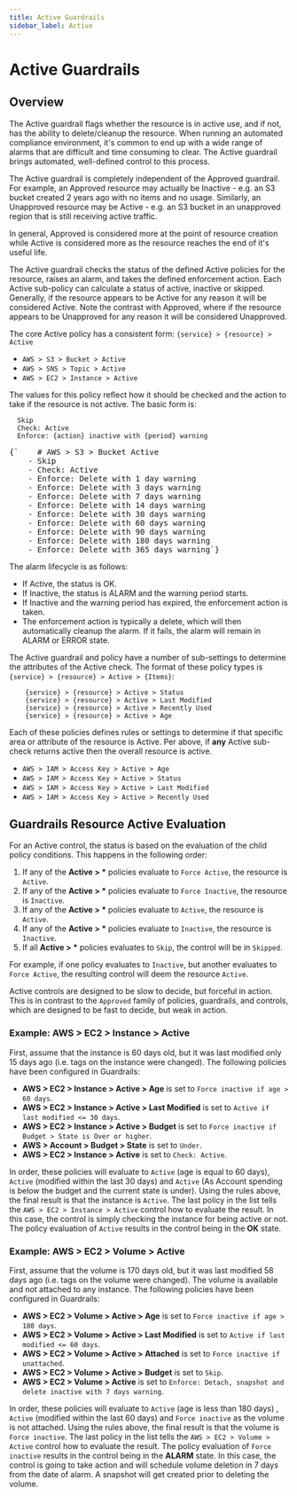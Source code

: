 ```yaml
---
title: Active Guardrails
sidebar_label: Active
---
```


# Active Guardrails

## Overview

The Active guardrail flags whether the resource is in active use, and if not,
has the ability to delete/cleanup the resource. When running an automated
compliance environment, it's common to end up with a wide range of alarms that
are difficult and time consuming to clear. The Active guardrail brings
automated, well-defined control to this process.

The Active guardrail is completely independent of the Approved guardrail. For
example, an Approved resource may actually be Inactive - e.g. an S3 bucket
created 2 years ago with no items and no usage. Similarly, an Unapproved
resource may be Active - e.g. an S3 bucket in an unapproved region that is still
receiving active traffic.

In general, Approved is considered more at the point of resource creation while
Active is considered more as the resource reaches the end of it's useful life.

The Active guardrail checks the status of the defined Active policies for the
resource, raises an alarm, and takes the defined enforcement action. Each Active
sub-policy can calculate a status of active, inactive or skipped. Generally, if
the resource appears to be Active for any reason it will be considered Active.
Note the contrast with Approved, where if the resource appears to be Unapproved
for any reason it will be considered Unapproved.

The core Active policy has a consistent form: `{service} > {resource} > Active`

<div className="example">
  <ul>
    <li><code>AWS > S3 > Bucket > Active</code></li>
    <li><code>AWS > SNS > Topic > Active</code></li>
    <li><code>AWS > EC2 > Instance > Active</code></li>
  </ul>
</div>

The values for this policy reflect how it should be checked and the action to
take if the resource is not active. The basic form is:

```
  Skip
  Check: Active
  Enforce: {action} inactive with {period} warning
```

<div className="example">
<pre>{`    # AWS > S3 > Bucket Active
    - Skip
    - Check: Active
    - Enforce: Delete with 1 day warning
    - Enforce: Delete with 3 days warning
    - Enforce: Delete with 7 days warning
    - Enforce: Delete with 14 days warning
    - Enforce: Delete with 30 days warning
    - Enforce: Delete with 60 days warning
    - Enforce: Delete with 90 days warning
    - Enforce: Delete with 180 days warning
    - Enforce: Delete with 365 days warning`}</pre>
</div>

The alarm lifecycle is as follows:

- If Active, the status is OK.
- If Inactive, the status is ALARM and the warning period starts.
- If Inactive and the warning period has expired, the enforcement action is
  taken.
- The enforcement action is typically a delete, which will then automatically
  cleanup the alarm. If it fails, the alarm will remain in ALARM or ERROR state.

The Active guardrail and policy have a number of sub-settings to determine the
attributes of the Active check. The format of these policy types is
`{service} > {resource} > Active > {Items}`:

```
    {service} > {resource} > Active > Status
    {service} > {resource} > Active > Last Modified
    {service} > {resource} > Active > Recently Used
    {service} > {resource} > Active > Age
```

Each of these policies defines rules or settings to determine if that specific
area or attribute of the resource is Active. Per above, if **any** Active
sub-check returns active then the overall resource is active.

<div className="example">
  <ul>
    <li><code>AWS > IAM > Access Key > Active > Age</code></li>
    <li><code>AWS > IAM > Access Key > Active > Status</code></li>
    <li><code>AWS > IAM > Access Key > Active > Last Modified</code></li>
    <li><code>AWS > IAM > Access Key > Active > Recently Used</code></li>
  </ul>
</div>

## Guardrails Resource Active Evaluation

For an Active control, the status is based on the evaluation of the child policy
conditions. This happens in the following order:

1. If any of the **Active > \*** policies evaluate to `Force Active`, the
   resource is `Active`.
2. If any of the **Active > \*** policies evaluate to `Force Inactive`, the
   resource is `Inactive`.
3. If any of the **Active > \*** policies evaluate to `Active`, the resource is
   `Active`.
4. If any of the **Active > \*** policies evaluate to `Inactive`, the resource
   is `Inactive`.
5. If all **Active > \*** policies evaluates to `Skip`, the control will be in
   `Skipped`.

For example, if one policy evaluates to `Inactive`, but another evaluates to
`Force Active`, the resulting control will deem the resource `Active`.

Active controls are designed to be slow to decide, but forceful in action. This
is in contrast to the `Approved` family of policies, guardrails, and controls,
which are designed to be fast to decide, but weak in action.

### Example: AWS > EC2 > Instance > Active

First, assume that the instance is 60 days old, but it was last modified only 15
days ago (i.e. tags on the instance were changed). The following policies have
been configured in Guardrails:

- **AWS > EC2 > Instance > Active > Age** is set to
  `Force inactive if age > 60 days`.
- **AWS > EC2 > Instance > Active > Last Modified** is set to
  `Active if last modified <= 30 days`.
- **AWS > EC2 > Instance > Active > Budget** is set to
  `Force inactive if Budget > State is Over or higher`.
- **AWS > Account > Budget > State** is set to `Under`.
- **AWS > EC2 > Instance > Active** is set to `Check: Active`.

In order, these policies will evaluate to `Active` (age is equal to 60 days),
`Active` (modified within the last 30 days) and `Active` (As Account spending is
below the budget and the current state is under). Using the rules above, the
final result is that the instance is `Active`. The last policy in the list tells
the `AWS > EC2 > Instance > Active` control how to evaluate the result. In this
case, the control is simply checking the instance for being active or not. The
policy evaluation of `Active` results in the control being in the **OK** state.

### Example: AWS > EC2 > Volume > Active

First, assume that the volume is 170 days old, but it was last modified 58 days
ago (i.e. tags on the volume were changed). The volume is available and not
attached to any instance. The following policies have been configured in Guardrails:

- **AWS > EC2 > Volume > Active > Age** is set to
  `Force inactive if age > 180 days`.
- **AWS > EC2 > Volume > Active > Last Modified** is set to
  `Active if last modified <= 60 days`.
- **AWS > EC2 > Volume > Active > Attached** is set to
  `Force inactive if unattached`.
- **AWS > EC2 > Volume > Active > Budget** is set to `Skip`.
- **AWS > EC2 > Volume > Active** is set to
  `Enforce: Detach, snapshot and delete inactive with 7 days warning`.

In order, these policies will evaluate to `Active` (age is less than 180 days) ,
`Active` (modified within the last 60 days) and `Force inactive` as the volume
is not attached. Using the rules above, the final result is that the volume is
`Force inactive`. The last policy in the list tells the
`AWS > EC2 > Volume > Active` control how to evaluate the result. The policy
evaluation of `Force inactive` results in the control being in the **ALARM**
state. In this case, the control is going to take action and will schedule
volume deletion in 7 days from the date of alarm. A snapshot will get created
prior to deleting the volume.

